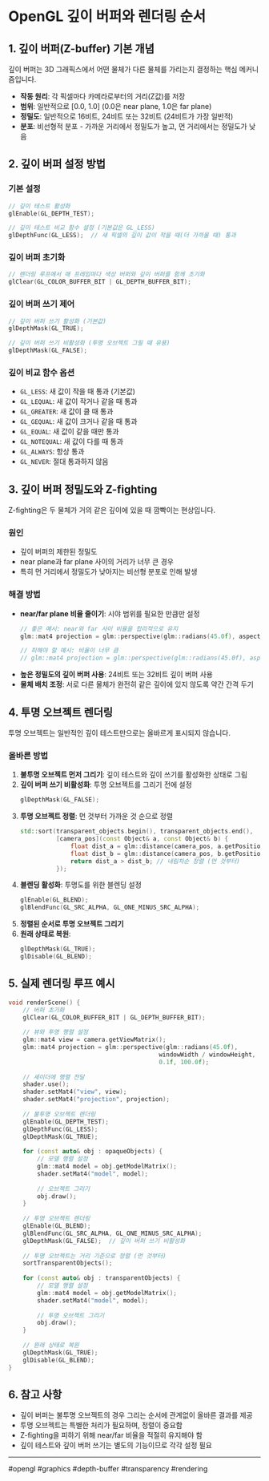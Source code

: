 # OpenGL 깊이 버퍼와 렌더링 순서

## 1. 깊이 버퍼(Z-buffer) 기본 개념

깊이 버퍼는 3D 그래픽스에서 어떤 물체가 다른 물체를 가리는지 결정하는 핵심 메커니즘입니다.

- **작동 원리**: 각 픽셀마다 카메라로부터의 거리(Z값)를 저장
- **범위**: 일반적으로 [0.0, 1.0] (0.0은 near plane, 1.0은 far plane)
- **정밀도**: 일반적으로 16비트, 24비트 또는 32비트 (24비트가 가장 일반적)
- **분포**: 비선형적 분포 - 가까운 거리에서 정밀도가 높고, 먼 거리에서는 정밀도가 낮음

## 2. 깊이 버퍼 설정 방법

### 기본 설정
```cpp
// 깊이 테스트 활성화
glEnable(GL_DEPTH_TEST);

// 깊이 테스트 비교 함수 설정 (기본값은 GL_LESS)
glDepthFunc(GL_LESS);  // 새 픽셀의 깊이 값이 작을 때(더 가까울 때) 통과
```

### 깊이 버퍼 초기화
```cpp
// 렌더링 루프에서 매 프레임마다 색상 버퍼와 깊이 버퍼를 함께 초기화
glClear(GL_COLOR_BUFFER_BIT | GL_DEPTH_BUFFER_BIT);
```

### 깊이 버퍼 쓰기 제어
```cpp
// 깊이 버퍼 쓰기 활성화 (기본값)
glDepthMask(GL_TRUE);

// 깊이 버퍼 쓰기 비활성화 (투명 오브젝트 그릴 때 유용)
glDepthMask(GL_FALSE);
```

### 깊이 비교 함수 옵션
- `GL_LESS`: 새 값이 작을 때 통과 (기본값)
- `GL_LEQUAL`: 새 값이 작거나 같을 때 통과
- `GL_GREATER`: 새 값이 클 때 통과
- `GL_GEQUAL`: 새 값이 크거나 같을 때 통과
- `GL_EQUAL`: 새 값이 같을 때만 통과
- `GL_NOTEQUAL`: 새 값이 다를 때 통과
- `GL_ALWAYS`: 항상 통과
- `GL_NEVER`: 절대 통과하지 않음

## 3. 깊이 버퍼 정밀도와 Z-fighting

Z-fighting은 두 물체가 거의 같은 깊이에 있을 때 깜빡이는 현상입니다.

### 원인
- 깊이 버퍼의 제한된 정밀도
- near plane과 far plane 사이의 거리가 너무 큰 경우
- 특히 먼 거리에서 정밀도가 낮아지는 비선형 분포로 인해 발생

### 해결 방법
- **near/far plane 비율 줄이기**: 시야 범위를 필요한 만큼만 설정
  ```cpp
  // 좋은 예시: near와 far 사이 비율을 합리적으로 유지
  glm::mat4 projection = glm::perspective(glm::radians(45.0f), aspect_ratio, 0.1f, 100.0f);
  
  // 피해야 할 예시: 비율이 너무 큼
  // glm::mat4 projection = glm::perspective(glm::radians(45.0f), aspect_ratio, 0.001f, 10000.0f);
  ```
- **높은 정밀도의 깊이 버퍼 사용**: 24비트 또는 32비트 깊이 버퍼 사용
- **물체 배치 조정**: 서로 다른 물체가 완전히 같은 깊이에 있지 않도록 약간 간격 두기

## 4. 투명 오브젝트 렌더링

투명 오브젝트는 일반적인 깊이 테스트만으로는 올바르게 표시되지 않습니다.

### 올바른 방법
1. **불투명 오브젝트 먼저 그리기**: 깊이 테스트와 깊이 쓰기를 활성화한 상태로 그림
2. **깊이 버퍼 쓰기 비활성화**: 투명 오브젝트를 그리기 전에 설정
   ```cpp
   glDepthMask(GL_FALSE);
   ```
3. **투명 오브젝트 정렬**: 먼 것부터 가까운 것 순으로 정렬
   ```cpp
   std::sort(transparent_objects.begin(), transparent_objects.end(), 
             [camera_pos](const Object& a, const Object& b) {
                 float dist_a = glm::distance(camera_pos, a.getPosition());
                 float dist_b = glm::distance(camera_pos, b.getPosition());
                 return dist_a > dist_b; // 내림차순 정렬 (먼 것부터)
             });
   ```
4. **블렌딩 활성화**: 투명도를 위한 블렌딩 설정
   ```cpp
   glEnable(GL_BLEND);
   glBlendFunc(GL_SRC_ALPHA, GL_ONE_MINUS_SRC_ALPHA);
   ```
5. **정렬된 순서로 투명 오브젝트 그리기**
6. **원래 상태로 복원**:
   ```cpp
   glDepthMask(GL_TRUE);
   glDisable(GL_BLEND);
   ```

## 5. 실제 렌더링 루프 예시

```cpp
void renderScene() {
    // 버퍼 초기화
    glClear(GL_COLOR_BUFFER_BIT | GL_DEPTH_BUFFER_BIT);
    
    // 뷰와 투영 행렬 설정
    glm::mat4 view = camera.getViewMatrix();
    glm::mat4 projection = glm::perspective(glm::radians(45.0f), 
                                          windowWidth / windowHeight, 
                                          0.1f, 100.0f);
    
    // 셰이더에 행렬 전달
    shader.use();
    shader.setMat4("view", view);
    shader.setMat4("projection", projection);
    
    // 불투명 오브젝트 렌더링
    glEnable(GL_DEPTH_TEST);
    glDepthFunc(GL_LESS);
    glDepthMask(GL_TRUE);
    
    for (const auto& obj : opaqueObjects) {
        // 모델 행렬 설정
        glm::mat4 model = obj.getModelMatrix();
        shader.setMat4("model", model);
        
        // 오브젝트 그리기
        obj.draw();
    }
    
    // 투명 오브젝트 렌더링
    glEnable(GL_BLEND);
    glBlendFunc(GL_SRC_ALPHA, GL_ONE_MINUS_SRC_ALPHA);
    glDepthMask(GL_FALSE);  // 깊이 버퍼 쓰기 비활성화
    
    // 투명 오브젝트는 거리 기준으로 정렬 (먼 것부터)
    sortTransparentObjects();
    
    for (const auto& obj : transparentObjects) {
        // 모델 행렬 설정
        glm::mat4 model = obj.getModelMatrix();
        shader.setMat4("model", model);
        
        // 투명 오브젝트 그리기
        obj.draw();
    }
    
    // 원래 상태로 복원
    glDepthMask(GL_TRUE);
    glDisable(GL_BLEND);
}
```

## 6. 참고 사항

- 깊이 버퍼는 불투명 오브젝트의 경우 그리는 순서에 관계없이 올바른 결과를 제공
- 투명 오브젝트는 특별한 처리가 필요하며, 정렬이 중요함
- Z-fighting을 피하기 위해 near/far 비율을 적절히 유지해야 함
- 깊이 테스트와 깊이 버퍼 쓰기는 별도의 기능이므로 각각 설정 필요

---
#opengl #graphics #depth-buffer #transparency #rendering
